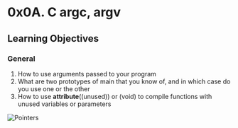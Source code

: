 # 0x0A. C argc, argv  

## Learning Objectives  

### General
1. How to use arguments passed to your program  
2. What are two prototypes of main that you know of, and in which case do you use one or the other  
3. How to use __attribute__((unused)) or (void) to compile functions with unused variables or parameters   




![Pointers](https://icarus.cs.weber.edu/~dab/cs1410/textbook/8.Strings/images/cli2.png)

